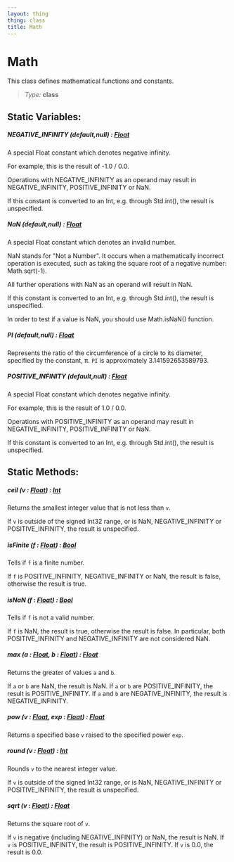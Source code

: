 ```yaml
---
layout: thing
thing: class
title: Math
---
```

# Math

This class defines mathematical functions and constants.



> *Type:* **class**

## Static Variables:

#####  **NEGATIVE_INFINITY** (default,null) : <a href="Float.html" class="type">Float</a>

A special Float constant which denotes negative infinity.

For example, this is the result of -1.0 / 0.0.

Operations with NEGATIVE_INFINITY as an operand may result in
NEGATIVE_INFINITY, POSITIVE_INFINITY or NaN.

If this constant is converted to an Int, e.g. through Std.int(), the
result is unspecified.



#####  **NaN** (default,null) : <a href="Float.html" class="type">Float</a>

A special Float constant which denotes an invalid number.

NaN stands for "Not a Number". It occurs when a mathematically incorrect
operation is executed, such as taking the square root of a negative
number: Math.sqrt(-1).

All further operations with NaN as an operand will result in NaN.

If this constant is converted to an Int, e.g. through Std.int(), the
result is unspecified.

In order to test if a value is NaN, you should use Math.isNaN() function.




#####  **PI** (default,null) : <a href="Float.html" class="type">Float</a>

Represents the ratio of the circumference of a circle to its diameter,
specified by the constant, π. `PI` is approximately 3.141592653589793.



#####  **POSITIVE_INFINITY** (default,null) : <a href="Float.html" class="type">Float</a>

A special Float constant which denotes negative infinity.

For example, this is the result of 1.0 / 0.0.

Operations with POSITIVE_INFINITY as an operand may result in
NEGATIVE_INFINITY, POSITIVE_INFINITY or NaN.

If this constant is converted to an Int, e.g. through Std.int(), the
result is unspecified.



## Static Methods:


##### **ceil** (v : <a href="Float.html" class="type">Float</a>) : <a href="Int.html" class="type">Int</a>

Returns the smallest integer value that is not less than `v`.

If `v` is outside of the signed Int32 range, or is NaN, NEGATIVE_INFINITY
or POSITIVE_INFINITY, the result is unspecified.











##### **isFinite** (f : <a href="Float.html" class="type">Float</a>) : <a href="Bool.html" class="type">Bool</a>

Tells if `f` is a finite number.

If `f` is POSITIVE_INFINITY, NEGATIVE_INFINITY or NaN, the result
is false, otherwise the result is true.











##### **isNaN** (f : <a href="Float.html" class="type">Float</a>) : <a href="Bool.html" class="type">Bool</a>

Tells if `f` is not a valid number.

If `f` is NaN, the result is true, otherwise the result is false.
In particular, both POSITIVE_INFINITY and NEGATIVE_INFINITY are
not considered NaN.











##### **max** (a : <a href="Float.html" class="type">Float</a>, b : <a href="Float.html" class="type">Float</a>) : <a href="Float.html" class="type">Float</a>

Returns the greater of values `a` and `b`.

If `a` or `b` are NaN, the result is NaN.
If `a` or `b` are POSITIVE_INFINITY, the result is POSITIVE_INFINITY.
If `a` and `b` are NEGATIVE_INFINITY, the result is NEGATIVE_INFINITY.











##### **pow** (v : <a href="Float.html" class="type">Float</a>, exp : <a href="Float.html" class="type">Float</a>) : <a href="Float.html" class="type">Float</a>

Returns a specified base `v` raised to the specified power `exp`.











##### **round** (v : <a href="Float.html" class="type">Float</a>) : <a href="Int.html" class="type">Int</a>

Rounds `v` to the nearest integer value.

If `v` is outside of the signed Int32 range, or is NaN, NEGATIVE_INFINITY
or POSITIVE_INFINITY, the result is unspecified.











##### **sqrt** (v : <a href="Float.html" class="type">Float</a>) : <a href="Float.html" class="type">Float</a>

Returns the square root of `v`.

If `v` is negative (including NEGATIVE_INFINITY) or NaN, the result
is NaN.
If `v` is POSITIVE_INFINITY, the result is POSITIVE_INFINITY.
If `v` is 0.0, the result is 0.0.














